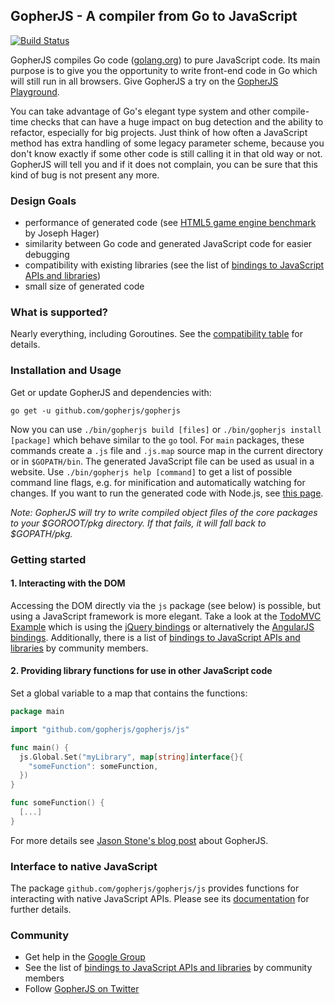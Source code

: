 GopherJS - A compiler from Go to JavaScript
---------------------------------------------

[![Build Status](https://travis-ci.org/gopherjs/gopherjs.png?branch=master)](https://travis-ci.org/gopherjs/gopherjs)

GopherJS compiles Go code ([golang.org](http://golang.org/)) to pure JavaScript code. Its main purpose is to give you the opportunity to write front-end code in Go which will still run in all browsers. Give GopherJS a try on the [GopherJS Playground](http://gopherjs.github.io/playground/).

You can take advantage of Go's elegant type system and other compile-time checks that can have a huge impact on bug detection and the ability to refactor, especially for big projects. Just think of how often a JavaScript method has extra handling of some legacy parameter scheme, because you don't know exactly if some other code is still calling it in that old way or not. GopherJS will tell you and if it does not complain, you can be sure that this kind of bug is not present any more.

### Design Goals
- performance of generated code (see [HTML5 game engine benchmark](http://ajhager.github.io/enj/) by Joseph Hager)
- similarity between Go code and generated JavaScript code for easier debugging
- compatibility with existing libraries (see the list of [bindings to JavaScript APIs and libraries](https://github.com/gopherjs/gopherjs/wiki/bindings))
- small size of generated code

### What is supported?
Nearly everything, including Goroutines. See the [compatibility table](doc/packages.md) for details.

### Installation and Usage
Get or update GopherJS and dependencies with:
```
go get -u github.com/gopherjs/gopherjs
```
Now you can use  `./bin/gopherjs build [files]` or `./bin/gopherjs install [package]` which behave similar to the `go` tool. For `main` packages, these commands create a `.js` file and `.js.map` source map in the current directory or in `$GOPATH/bin`. The generated JavaScript file can be used as usual in a website. Use `./bin/gopherjs help [command]` to get a list of possible command line flags, e.g. for minification and automatically watching for changes. If you want to run the generated code with Node.js, see [this page](doc/syscalls.md).

*Note: GopherJS will try to write compiled object files of the core packages to your $GOROOT/pkg directory. If that fails, it will fall back to $GOPATH/pkg.*

### Getting started
#### 1. Interacting with the DOM
Accessing the DOM directly via the `js` package (see below) is possible, but using a JavaScript framework is more elegant. Take a look at the [TodoMVC Example](https://github.com/gopherjs/todomvc) which is using the [jQuery bindings](https://github.com/gopherjs/jquery) or alternatively the [AngularJS bindings](https://github.com/gopherjs/go-angularjs). Additionally, there is a list of [bindings to JavaScript APIs and libraries](https://github.com/gopherjs/gopherjs/wiki/bindings) by community members.

#### 2. Providing library functions for use in other JavaScript code
Set a global variable to a map that contains the functions:
```go
package main

import "github.com/gopherjs/gopherjs/js"

func main() {
  js.Global.Set("myLibrary", map[string]interface{}{
    "someFunction": someFunction,
  })
}

func someFunction() {
  [...]
}
```
For more details see [Jason Stone's blog post](http://legacytotheedge.blogspot.de/2014/03/gopherjs-go-to-javascript-transpiler.html) about GopherJS.

### Interface to native JavaScript
The package `github.com/gopherjs/gopherjs/js` provides functions for interacting with native JavaScript APIs. Please see its [documentation](http://godoc.org/github.com/gopherjs/gopherjs/js) for further details.

### Community
- Get help in the [Google Group](https://groups.google.com/d/forum/gopherjs)
- See the list of [bindings to JavaScript APIs and libraries](https://github.com/gopherjs/gopherjs/wiki/bindings) by community members
- Follow [GopherJS on Twitter](https://twitter.com/GopherJS)
